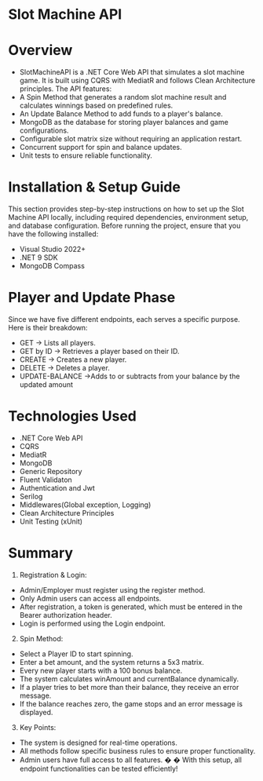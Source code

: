 # Slot Machine API 

# Overview

- SlotMachineAPI is a .NET Core Web API that simulates a slot machine game. It is built using CQRS with MediatR and follows Clean Architecture principles. The API features:
- A Spin Method that generates a random slot machine result and calculates winnings based on predefined rules.
- An Update Balance Method to add funds to a player's balance.
- MongoDB as the database for storing player balances and game configurations.
- Configurable slot matrix size without requiring an application restart.
- Concurrent support for spin and balance updates.
- Unit tests to ensure reliable functionality.

#  Installation & Setup Guide
This section provides step-by-step instructions on how to set up the Slot Machine API locally, including required dependencies, environment setup, and database configuration.
Before running the project, ensure that you have the following installed:
- Visual Studio 2022+
- .NET 9 SDK
- MongoDB Compass 

# Player and Update Phase 
Since we have five different endpoints, each serves a specific purpose. Here is their 
breakdown: 
- GET → Lists all players. 
- GET by ID → Retrieves a player based on their ID. 
- CREATE → Creates a new player. 
- DELETE → Deletes a player. 
- UPDATE-BALANCE →Adds to or subtracts from your balance by the updated 
amount

# Technologies Used

- .NET Core Web API
- CQRS 
- MediatR
- MongoDB
- Generic Repository
- Fluent Validaton
- Authentication and Jwt
- Serilog
- Middlewares(Global exception, Logging)
- Clean Architecture Principles
- Unit Testing (xUnit)

# Summary 
1. Registration & Login: 
- Admin/Employer must register using the register method. 
- Only Admin users can access all endpoints. 
- After registration, a token is generated, which must be entered in the 
Bearer authorization header. 
- Login is performed using the Login endpoint.
2. Spin Method: 
- Select a Player ID to start spinning. 
- Enter a bet amount, and the system returns a 5x3 matrix. 
- Every new player starts with a 100 bonus balance. 
- The system calculates winAmount and currentBalance dynamically. 
- If a player tries to bet more than their balance, they receive an error 
message. 
- If the balance reaches zero, the game stops and an error message is 
displayed. 
3. Key Points: 
- The system is designed for real-time operations. 
- All methods follow specific business rules to ensure proper functionality. 
- Admin users have full access to all features. 
�
� With this setup, all endpoint functionalities can be tested efficiently!



